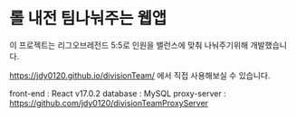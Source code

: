 # 롤 내전 팀나눠주는 웹앱

이 프로젝트는 리그오브레전드 5:5로 인원을 밸런스에 맞춰 나눠주기위해 개발했습니다.

https://jdy0120.github.io/divisionTeam/ 에서 직접 사용해보실 수 있습니다.

front-end : React v17.0.2
database : MySQL
proxy-server : https://github.com/jdy0120/divisionTeamProxyServer
